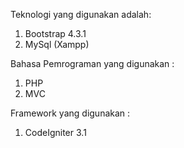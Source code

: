 Teknologi yang digunakan adalah:

1. Bootstrap 4.3.1
2. MySql (Xampp)

Bahasa Pemrograman yang digunakan :

1. PHP
2. MVC

Framework yang digunakan :

1. CodeIgniter 3.1
